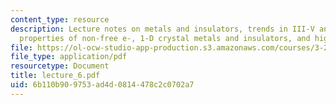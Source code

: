 ```yaml
---
content_type: resource
description: Lecture notes on metals and insulators, trends in III-V and II-VI compounds,
  properties of non-free e-, 1-D crystal metals and insulators, and higher dimensions.
file: https://ol-ocw-studio-app-production.s3.amazonaws.com/courses/3-225-electronic-and-mechanical-properties-of-materials-fall-2007/6b110b909753ad4d0814478c2c0702a7_lecture_6.pdf
file_type: application/pdf
resourcetype: Document
title: lecture_6.pdf
uid: 6b110b90-9753-ad4d-0814-478c2c0702a7
---
```

